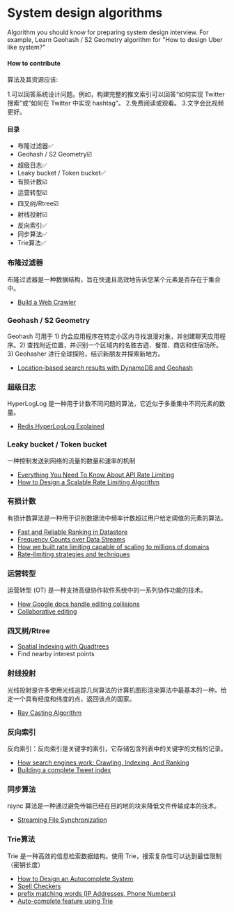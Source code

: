 # System design algorithms

Algorithm you should know for preparing system design interview. For example, Learn Geohash / S2 Geometry algorithm for "How to design Uber like system?"


#### How to contribute
算法及其资源应该:

1.可以回答系统设计问题。例如，构建完整的推文索引可以回答“如何实现 Twitter 搜索”或“如何在 Twitter 中实现 hashtag”。
2.免费阅读或观看。
3.文字会比视频更好。


#### 目录

- 布隆过滤器✅
- Geohash / S2 Geometry☑️
- 超级日志✅
- Leaky bucket / Token bucket✅
- 有损计数☑️
- 运营转型☑️
- 四叉树/Rtree☑️
- 射线投射☑️
- 反向索引✅
- 同步算法✅
- Trie算法✅

### 布隆过滤器
布隆过滤器是一种数据结构，旨在快速且高效地告诉您某个元素是否存在于集合中。

- [Build a Web Crawler](http://blog.gainlo.co/index.php/2016/06/29/build-web-crawler/)


### Geohash / S2 Geometry
Geohash 可用于 1) 约会应用程序在特定小区内寻找浪漫对象，并创建聊天应用程序。2) 查找附近位置，并识别一个区域内的名胜古迹、餐馆、商店和住宿场所。3) Geohasher 进行全球探险，结识新朋友并探索新地方。

- [Location-based search results with DynamoDB and Geohash](https://read.acloud.guru/location-based-search-results-with-dynamodb-and-geohash-267727e5d54f)

### 超级日志
HyperLogLog 是一种用于计数不同问题的算法，它近似于多重集中不同元素的数量。

- [Redis HyperLogLog Explained](https://www.youtube.com/watch?v=MunL8nnwscQ)

### Leaky bucket / Token bucket
一种控制发送到网络的流量的数量和速率的机制

- [Everything You Need To Know About API Rate Limiting](https://nordicapis.com/everything-you-need-to-know-about-api-rate-limiting/)
- [How to Design a Scalable Rate Limiting Algorithm](https://konghq.com/blog/how-to-design-a-scalable-rate-limiting-algorithm/)

### 有损计数
有损计数算法是一种用于识别数据流中频率计数超过用户给定阈值的元素的算法。

- [Fast and Reliable Ranking in Datastore](https://cloud.google.com/datastore/docs/articles/fast-and-reliable-ranking-in-datastore)
- [Frequency Counts over Data Streams](https://www.cse.ust.hk/vldb2002/VLDB2002-proceedings/slides/S10P03slides.pdf)
- [How we built rate limiting capable of scaling to millions of domains](https://blog.cloudflare.com/counting-things-a-lot-of-different-things/)
- [Rate-limiting strategies and techniques](https://cloud.google.com/solutions/rate-limiting-strategies-techniques)

### 运营转型
运营转型 (OT) 是一种支持高级协作软件系统中的一系列协作功能的技术。

- [How Google docs handle editing collisions](https://stackoverflow.com/a/36366174)
- [Collaborative editing](https://www3.ntu.edu.sg/home/czsun/projects/otfaq/#_Toc321146127)

### 四叉树/Rtree
- [Spatial Indexing with Quadtrees](https://medium.com/@waleoyediran/spatial-indexing-with-quadtrees-b998ae49336)
- Find nearby interest points

### 射线投射
光线投射是许多使用光线追踪几何算法的计算机图形渲染算法中最基本的一种。给定一个具有经度和纬度的点，返回该点的国家。

- [Ray Casting Algorithm](http://philliplemons.com/posts/ray-casting-algorithm)

### 反向索引
反向索引：反向索引是关键字的索引，它存储包含列表中的关键字的文档的记录。

- [How search engines work: Crawling, Indexing, And Ranking](https://moz.com/beginners-guide-to-seo/how-search-engines-operate)
- [Building a complete Tweet index](https://blog.twitter.com/engineering/en_us/a/2014/building-a-complete-tweet-index.html)

### 同步算法
rsync 算法是一种通过避免传输已经在目的地的块来降低文件传输成本的技术。

- [Streaming File Synchronization](https://dropbox.tech/infrastructure/streaming-file-synchronization)

### Trie算法
Trie 是一种高效的信息检索数据结构。使用 Trie，搜索复杂性可以达到最佳限制（密钥长度）

- [How to Design an Autocomplete System](https://dzone.com/articles/how-to-design-a-autocomplete-system)
- [Spell Checkers](https://stackoverflow.com/questions/21366631/how-do-i-use-a-trie-for-spell-checking)
- [prefix matching words (IP Addresses, Phone Numbers)](https://www.geeksforgeeks.org/longest-common-prefix-using-trie/)
- [Auto-complete feature using Trie](https://www.geeksforgeeks.org/auto-complete-feature-using-trie/)

